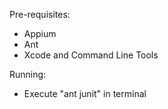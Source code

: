Pre-requisites:
 - Appium
 - Ant
 - Xcode and Command Line Tools
 
Running:
 - Execute "ant junit" in terminal
